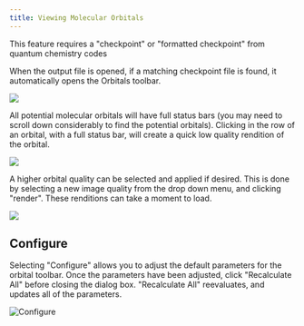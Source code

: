 ```yaml
---
title: Viewing Molecular Orbitals
---
```


This feature requires a "checkpoint" or "formatted checkpoint" from quantum chemistry codes

When the output file is opened, if a matching checkpoint file is found, it automatically opens the Orbitals toolbar. 

![][1]

[1]: ../images/4-viewing-molecular-orbitals/1ce3be41-3845-4d82-aa16-6b849bd3a5a0.png

All potential molecular orbitals will have full status bars (you may need to scroll down considerably to find the potential orbitals). Clicking in the row of an orbital, with a full status bar, will create a quick low quality rendition of the orbital.

![][2]

[2]: ../images/4-viewing-molecular-orbitals/bb63aa7d-f9f4-47cc-86af-7b3308b1df7b.png

A higher orbital quality can be selected and applied if desired. This is done by selecting a new image quality from the drop down menu, and clicking "render". These renditions can take a moment to load.

![][3]

[3]: ../images/4-viewing-molecular-orbitals/a729e912-3e76-4e30-85c4-d9a4ffdd452b.png

## Configure

Selecting "Configure" allows you to adjust the default parameters for the orbital toolbar. Once the parameters have been adjusted, click "Recalculate All" before closing the dialog box. "Recalculate All" reevaluates, and updates all of the parameters.

![Configure][4]

[4]: ../images/4-viewing-molecular-orbitals/configure.png

